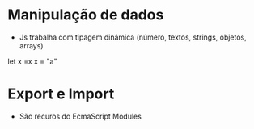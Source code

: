 # Manipulação de dados

- Js trabalha com tipagem dinâmica (número, textos, strings, objetos, arrays)

let x =x
x = "a"


# Export e Import 
- São recuros do EcmaScript Modules

